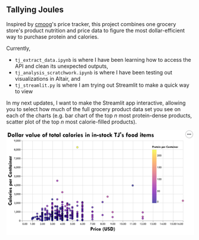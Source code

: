 ## Tallying Joules

Inspired by [cmoog](https://github.com/cmoog/traderjoes)'s price tracker, this project combines one grocery store's product nutrition and price data to figure the most dollar-efficient way to purchase protein and calories.

Currently, 
* `tj_extract_data.ipynb` is where I have been learning how to access the API and clean its unexpected outputs,
* `tj_analysis_scratchwork.ipynb` is where I have been testing out visualizations in Altair, and
* `tj_streamlit.py` is where I am trying out Streamlit to make a quick way to view 

In my next updates, I want to make the Streamlit app interactive, allowing you to select how much of the full grocery product data set you see on each of the charts (e.g. bar chart of the top *n* most protein-dense products, scatter plot of the top *n* most calorie-filled products).

![A chart of all in-stock products and their calories + price](figures/Screenclip_scatterplot.png "")